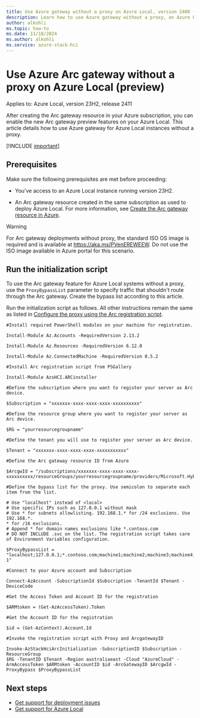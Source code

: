 ```yaml
--- 
title: Use Azure gateway without a proxy on Azure Local, version 2408 (preview)
description: Learn how to use Azure gateway without a proxy, on Azure Local instance running version 2408 (preview). 
author: alkohli
ms.topic: how-to
ms.date: 11/18/2024
ms.author: alkohli
ms.service: azure-stack-hci
---
```


# Use Azure Arc gateway without a proxy on Azure Local (preview)

Applies to: Azure Local, version 23H2, release 2411

After creating the Arc gateway resource in your Azure subscription, you can enable the new Arc gateway preview features on your Azure Local. This article details how to use Azure gateway for Azure Local instances without a proxy.

[!INCLUDE [important](../includes/hci-preview.md)]

## Prerequisites

Make sure the following prerequisites are met before proceeding:

- You’ve access to an Azure Local instance running version 23H2.

- An Arc gateway resource created in the same subscription as used to deploy Azure Local. For more information, see [Create the Arc gateway resource in Azure](deployment-azure-arc-gateway-overview.md#create-the-arc-gateway-resource-in-azure).

> [!Warning]
> For Arc gateway deployments without proxy, the standard ISO OS image is required and is available at https://aka.ms/PVenEREWEEW. Do not use the ISO image available in Azure portal for this scenario.

## Run the initialization script

To use the Arc gateway feature for Azure Local systems without a proxy, use the `ProxyBypassList` parameter to specify traffic that shouldn't route through the Arc gateway. Create the bypass list according to this article.

Run the initialization script as follows. All other instructions remain the same as listed in [Configure the proxy using the Arc registration script](deployment-azure-arc-gateway-configure-via-script.md).

```azurecli
#Install required PowerShell modules on your machine for registration.

Install-Module Az.Accounts -RequiredVersion 2.13.2

Install-Module Az.Resources -RequiredVersion 6.12.0

Install-Module Az.ConnectedMachine -RequiredVersion 0.5.2

#Install Arc registration script from PSGallery

Install-Module AzsHCI.ARCinstaller

#Define the subscription where you want to register your server as Arc device.

$Subscription = "xxxxxxx-xxxx-xxxx-xxxx-xxxxxxxxxx"

#Define the resource group where you want to register your server as Arc device.

$RG = "yourresourcegroupname"

#Define the tenant you will use to register your server as Arc device.

$Tenant = "xxxxxxx-xxxx-xxxx-xxxx-xxxxxxxxxxx"
 
#Define the Arc gateway resource ID from Azure

$ArcgwId = "/subscriptions/xxxxxxx-xxxx-xxxx-xxxx-xxxxxxxxxx/resourceGroups/yourresourcegroupname/providers/Microsoft.HybridCompute/gateways/yourarcgatewayname"

#Define the bypass list for the proxy. Use semicolon to separate each item from the list.

# Use "localhost" instead of <local>
# Use specific IPs such as 127.0.0.1 without mask
# Use * for subnets allowlisting. 192.168.1.* for /24 exclusions. Use 192.168.*.
* for /16 exclusions.
# Append * for domain names exclusions like *.contoso.com
# DO NOT INCLUDE .svc on the list. The registration script takes care of Environment Variables configuration.

$ProxyBypassList = "localhost;127.0.0.1;*.contoso.com;machine1;machine2;machine3;machine4;machine5;192.168.*.*;AzureLocal-1"

#Connect to your Azure account and Subscription

Connect-AzAccount -SubscriptionId $Subscription -TenantId $Tenant -DeviceCode

#Get the Access Token and Account ID for the registration

$ARMtoken = (Get-AzAccessToken).Token

#Get the Account ID for the registration

$id = (Get-AzContext).Account.Id

#Invoke the registration script with Proxy and ArcgatewayID

Invoke-AzStackHciArcInitialization -SubscriptionID $Subscription -ResourceGroup
$RG -TenantID $Tenant -Region australiaeast -Cloud "AzureCloud" -ArmAccessToken $ARMtoken -AccountID $id -ArcGatewayID $ArcgwId -ProxyBypass $ProxyBypassList
```

## Next steps

- [Get support for deployment issues](../manage/get-support-for-deployment-issues.md)
- [Get support for Azure Local](../manage/get-support.md)
